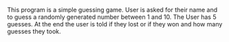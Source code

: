 This program is a simple guessing game. User is asked for their name and to guess a randomly generated number between 1 and 10. 
The User has 5 guesses. At the end the user is told if they lost or if they won and how many guesses they took.
